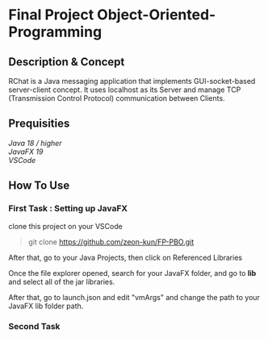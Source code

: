 # **Final Project Object-Oriented-Programming**

## **Description & Concept**
RChat is a Java messaging application that implements GUI-socket-based server-client concept. It uses localhost as its Server and manage TCP (Transmission Control Protocol) communication between Clients.

## **Prequisities**
_Java 18 / higher_  
_JavaFX 19_  
_VSCode_

## **How To Use**
### **First Task : Setting up JavaFX**
clone this project on your VSCode
>git clone https://github.com/zeon-kun/FP-PBO.git
  
After that, go to your Java Projects, then click on Referenced Libraries

Once the file explorer opened, search for your JavaFX folder, and go to **lib** and select all of the jar libraries.

After that, go to launch.json and edit "vmArgs" and change the path to your JavaFX lib folder path.
### **Second Task**

    
